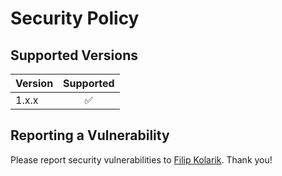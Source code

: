 # Security Policy

## Supported Versions

| Version | Supported          |
| ------- |:------------------:|
| 1.x.x   | ✅ |

## Reporting a Vulnerability

Please report security vulnerabilities to [Filip Kolarik](mailto:filip26@gmail.com). Thank you!
